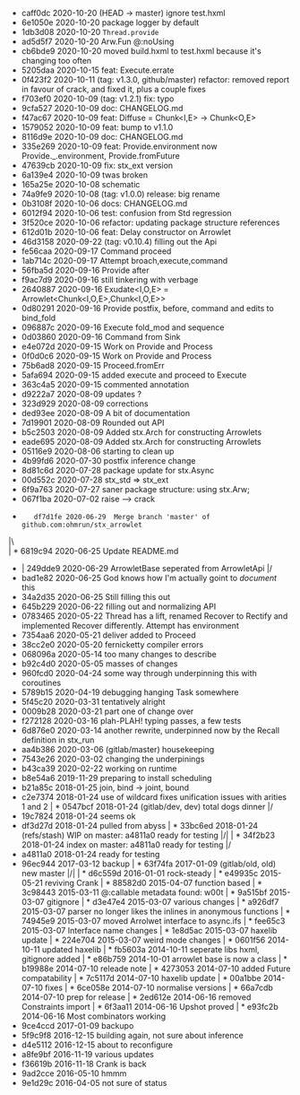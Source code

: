 * 	 caff0dc 2020-10-20  (HEAD -> master) ignore test.hxml
* 	 6e1050e 2020-10-20  package logger by default
* 	 1db3d08 2020-10-20  `Thread.provide`
* 	 ad5d5f7 2020-10-20  Arw.Fun @:noUsing
* 	 cb6bde9 2020-10-20  moved build.hxml to test.hxml because it's changing too often
* 	 5205daa 2020-10-15  feat: Execute.errate
* 	 0f423f2 2020-10-11  (tag: v1.3.0, github/master) refactor: removed report in favour of crack, and fixed it, plus a couple fixes
* 	 f703ef0 2020-10-09  (tag: v1.2.1) fix: typo
* 	 9cfa527 2020-10-09  doc: CHANGELOG.md
* 	 f47ac67 2020-10-09  feat: Diffuse = Chunk<I,E> -> Chunk<O,E>
* 	 1579052 2020-10-09  feat: bump to v1.1.0
* 	 8116d9e 2020-10-09  doc: CHANGELOG.md
* 	 335e269 2020-10-09  feat: Provide.environment now Provide._.environment, Provide.fromFuture
* 	 47639cb 2020-10-09  fix: stx_ext version
* 	 6a139e4 2020-10-09  twas broken
* 	 165a25e 2020-10-08  schematic
* 	 74a9fe9 2020-10-08  (tag: v1.0.0) release: big rename
* 	 0b3108f 2020-10-06  docs: CHANGELOG.md
* 	 6012f94 2020-10-06  test: confusion from Std regression
* 	 3f520ce 2020-10-06  refactor: updating package structure references
* 	 612d01b 2020-10-06  feat: Delay constructor on Arrowlet
* 	 46d3158 2020-09-22  (tag: v0.10.4) filling out the Api
* 	 fe56caa 2020-09-17  Command proceed
* 	 1ab714c 2020-09-17  Attempt broach,execute,command
* 	 56fba5d 2020-09-16  Provide after
* 	 f9ac7d9 2020-09-16  still tinkering with verbage
* 	 2640887 2020-09-16  Exudate<I,O,E> = Arrowlet<Chunk<I,O,E>,Chunk<I,O,E>>
* 	 0d80291 2020-09-16  Provide postfix, before, command and edits to bind_fold
* 	 096887c 2020-09-16  Execute fold_mod and sequence
* 	 0d03860 2020-09-16  Command from Sink
* 	 e4e072d 2020-09-15  Work on Provide and Process
* 	 0f0d0c6 2020-09-15  Work on Provide and Process
* 	 75b6ad8 2020-09-15  Proceed.fromErr
* 	 5afa694 2020-09-15  added execute and proceed to Execute
* 	 363c4a5 2020-09-15  commented  annotation
* 	 d9222a7 2020-08-09  updates ?
* 	 323d929 2020-08-09  corrections
* 	 ded93ee 2020-08-09  A bit of documentation
* 	 7d19901 2020-08-09  Rounded out API
* 	 b5c2503 2020-08-09  Added stx.Arch for constructing Arrowlets
* 	 eade695 2020-08-09  Added stx.Arch for constructing Arrowlets
* 	 05116e9 2020-08-06  starting to clean up
* 	 4b99fd6 2020-07-30  postfix inference change
* 	 8d81c6d 2020-07-28  package update for stx.Async
* 	 00d552c 2020-07-28  stx_std => stx_ext
* 	 6f9a763 2020-07-27  saner package structure: using stx.Arw;
* 	 067f1ba 2020-07-02  raise --> crack
*   	 df7d1fe 2020-06-29  Merge branch 'master' of github.com:ohmrun/stx_arrowlet
|\  
| * 	 6819c94 2020-06-25  Update README.md
* | 	 249dde9 2020-06-29  ArrowletBase seperated from ArrowletApi
|/  
* 	 bad1e82 2020-06-25  God knows how I'm actually goint to *document* this
* 	 34a2d35 2020-06-25  Still filling this out
* 	 645b229 2020-06-22  filling out and normalizing API
* 	 0783465 2020-05-22  Thread has a lift, renamed Recover to Rectify and implemented Recover differently. Attempt has environment
* 	 7354aa6 2020-05-21  deliver added to Proceed
* 	 38cc2e0 2020-05-20  fernicketty compiler errors
* 	 068096a 2020-05-14  too many changes to describe
* 	 b92c4d0 2020-05-05  masses of changes
* 	 960fcd0 2020-04-24  some way through underpinning this with coroutines
* 	 5789b15 2020-04-19  debugging hanging Task somewhere
* 	 5f45c20 2020-03-31  tentatively alright
* 	 0009b28 2020-03-21  part one of change over
* 	 f272128 2020-03-16  plah-PLAH! typing passes, a few tests
* 	 6d876e0 2020-03-14  another rewrite, underpinned now by the Recall definition in stx_run
* 	 aa4b386 2020-03-06  (gitlab/master) housekeeping
* 	 7543e26 2020-03-02  changing the underpinings
* 	 b43ca39 2020-02-22  working on runtime
* 	 b8e54a6 2019-11-29  preparing to install scheduling
* 	 b21a85c 2018-01-25  join, bind -> joint, bound
* 	 c2e7374 2018-01-24  use of wildcard fixes unification issues with arities 1 and 2
| * 	 0547bcf 2018-01-24  (gitlab/dev, dev) total dogs dinner
|/  
* 	 19c7824 2018-01-24  seems ok
* 	 df3d27d 2018-01-24  pulled from abyss
| * 	 33bc6ed 2018-01-24  (refs/stash) WIP on master: a4811a0 ready for testing
|/| 
| * 	 34f2b23 2018-01-24  index on master: a4811a0 ready for testing
|/  
* 	 a4811a0 2018-01-24  ready for testing
* 	 96ec944 2017-03-12  backup
| * 	 63f74fa 2017-01-09  (gitlab/old, old) new master
|/| 
| * 	 d6c559d 2016-01-01  rock-steady
| * 	 e49935c 2015-05-21  reviving Crank
| * 	 88582d0 2015-04-07  function based
| * 	 3c98443 2015-03-11  @:callable metadata found: w00t
| * 	 9a515bf 2015-03-07  gitignore
| * 	 d3e47e4 2015-03-07  various changes
| * 	 a926df7 2015-03-07  parser no longer likes the inlines in anonymous functions
| * 	 74945e9 2015-03-07  moved Arrolwet interface to async.ifs
| * 	 fee65c3 2015-03-07  Interface name changes
| * 	 1e8d5ac 2015-03-07  haxelib update
| * 	 224e704 2015-03-07  weird mode changes
| * 	 0601f56 2014-10-11  updated haxelib
| * 	 fb5603a 2014-10-11  seperate libs hxml, gitignore added
| * 	 e86b759 2014-10-01  arrowlet base is now a class
| * 	 b19988e 2014-07-10  releade note
| * 	 4273053 2014-07-10  added Future compatability
| * 	 7c5117d 2014-07-10  haxelib update
| * 	 00a1bbe 2014-07-10  fixes
| * 	 6ce058e 2014-07-10  normalise versions
| * 	 66a7cdb 2014-07-10  prep for release
| * 	 2ed612e 2014-06-16  removed Constraints import
| * 	 6f3aa11 2014-06-16  Upshot proved
| * 	 e93fc2b 2014-06-16  Most combinators working
* 	 9ce4ccd 2017-01-09  backupo
* 	 5f9c9f8 2016-12-15  building again, not sure about inference
* 	 d4e5112 2016-12-15  about to reconfigure
* 	 a8fe9bf 2016-11-19  various updates
* 	 f36619b 2016-11-18  Crank is back
* 	 9ad2cce 2016-05-10  hmmm
* 	 9e1d29c 2016-04-05  not sure of status
